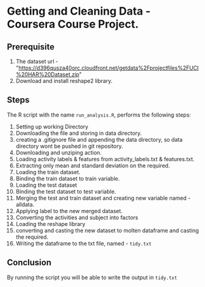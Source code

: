 # Getting and Cleaning Data - Coursera Course Project.

## Prerequisite
  1. The dataset url - "https://d396qusza40orc.cloudfront.net/getdata%2Fprojectfiles%2FUCI%20HAR%20Dataset.zip" 
  2. Download and install reshape2 library.

## Steps
The R script with the name `run_analysis.R`, performs the following steps:

1. Setting up working Directory
2. Downloading the file and storing in data directory.
3. creating a .gitignore file and appending the data directory, so data directory wont be pushed in git repository.
4. Downloading and unziping action.
5. Loading activity labels & features from activity_labels.txt & features.txt.
6. Extracting only mean and standard deviation on the required.
7. Loading the train dataset.
8. Binding the train dataset to train variable.
9. Loading the test dataset
10. Binding the test dataset to test variable.
11. Merging the test and train dataset and creating new variable named - alldata.
12. Applying label to the new merged dataset.
13. Converting the activities and subject into factors
14. Loading the reshape library 
15. converting and casting the new dataset to molten dataframe and casting the required.
16. Writing the dataframe to the txt file, named - `tidy.txt`

## Conclusion
 By running the script you will be able to write the output in `tidy.txt`
